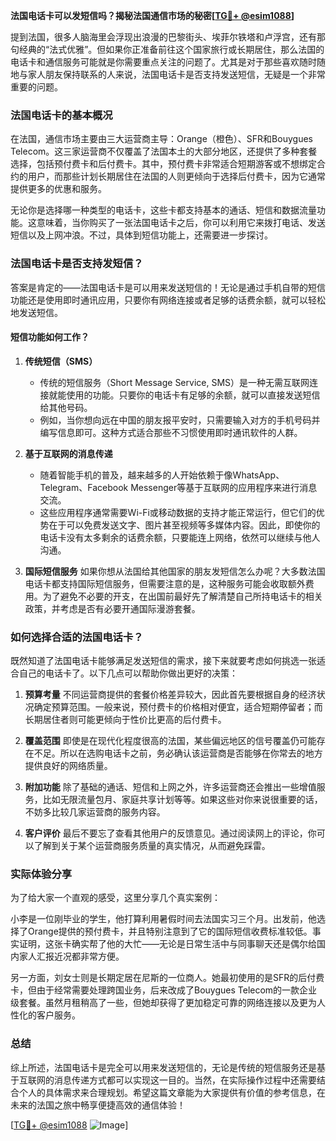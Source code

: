 **法国电话卡可以发短信吗？揭秘法国通信市场的秘密[[TG💪+ @esim1088](https://t.me/s/esim1088)]**

提到法国，很多人脑海里会浮现出浪漫的巴黎街头、埃菲尔铁塔和卢浮宫，还有那句经典的“法式优雅”。但如果你正准备前往这个国家旅行或长期居住，那么法国的电话卡和通信服务可能就是你需要重点关注的问题了。尤其是对于那些喜欢随时随地与家人朋友保持联系的人来说，法国电话卡是否支持发送短信，无疑是一个非常重要的问题。

### 法国电话卡的基本概况

在法国，通信市场主要由三大运营商主导：Orange（橙色）、SFR和Bouygues Telecom。这三家运营商不仅覆盖了法国本土的大部分地区，还提供了多种套餐选择，包括预付费卡和后付费卡。其中，预付费卡非常适合短期游客或不想绑定合约的用户，而那些计划长期居住在法国的人则更倾向于选择后付费卡，因为它通常提供更多的优惠和服务。

无论你是选择哪一种类型的电话卡，这些卡都支持基本的通话、短信和数据流量功能。这意味着，当你购买了一张法国电话卡之后，你可以利用它来拨打电话、发送短信以及上网冲浪。不过，具体到短信功能上，还需要进一步探讨。

### 法国电话卡是否支持发短信？

答案是肯定的——法国电话卡是可以用来发送短信的！无论是通过手机自带的短信功能还是使用即时通讯应用，只要你有网络连接或者足够的话费余额，就可以轻松地发送短信。

#### 短信功能如何工作？
1. **传统短信（SMS）**
   - 传统的短信服务（Short Message Service, SMS）是一种无需互联网连接就能使用的功能。只要你的电话卡有足够的余额，就可以直接发送短信给其他号码。
   - 例如，当你想向远在中国的朋友报平安时，只需要输入对方的手机号码并编写信息即可。这种方式适合那些不习惯使用即时通讯软件的人群。

2. **基于互联网的消息传递**
   - 随着智能手机的普及，越来越多的人开始依赖于像WhatsApp、Telegram、Facebook Messenger等基于互联网的应用程序来进行消息交流。
   - 这些应用程序通常需要Wi-Fi或移动数据的支持才能正常运行，但它们的优势在于可以免费发送文字、图片甚至视频等多媒体内容。因此，即使你的电话卡没有太多剩余的话费余额，只要能连上网络，依然可以继续与他人沟通。

3. **国际短信服务**
   如果你想从法国给其他国家的朋友发短信怎么办呢？大多数法国电话卡都支持国际短信服务，但需要注意的是，这种服务可能会收取额外费用。为了避免不必要的开支，在出国前最好先了解清楚自己所持电话卡的相关政策，并考虑是否有必要开通国际漫游套餐。

### 如何选择合适的法国电话卡？

既然知道了法国电话卡能够满足发送短信的需求，接下来就要考虑如何挑选一张适合自己的电话卡了。以下几点可以帮助你做出更好的决策：

1. **预算考量**
   不同运营商提供的套餐价格差异较大，因此首先要根据自身的经济状况确定预算范围。一般来说，预付费卡的价格相对便宜，适合短期停留者；而长期居住者则可能更倾向于性价比更高的后付费卡。

2. **覆盖范围**
   即使是在现代化程度很高的法国，某些偏远地区的信号覆盖仍可能存在不足。所以在选购电话卡之前，务必确认该运营商是否能够在你常去的地方提供良好的网络质量。

3. **附加功能**
   除了基础的通话、短信和上网之外，许多运营商还会推出一些增值服务，比如无限流量包月、家庭共享计划等等。如果这些对你来说很重要的话，不妨多比较几家运营商的服务内容。

4. **客户评价**
   最后不要忘了查看其他用户的反馈意见。通过阅读网上的评论，你可以了解到关于某个运营商服务质量的真实情况，从而避免踩雷。

### 实际体验分享

为了给大家一个直观的感受，这里分享几个真实案例：

小李是一位刚毕业的学生，他打算利用暑假时间去法国实习三个月。出发前，他选择了Orange提供的预付费卡，并且特别注意到了它的国际短信收费标准较低。事实证明，这张卡确实帮了他的大忙——无论是日常生活中与同事聊天还是偶尔给国内家人汇报近况都非常方便。

另一方面，刘女士则是长期定居在尼斯的一位商人。她最初使用的是SFR的后付费卡，但由于经常需要处理跨国业务，后来改成了Bouygues Telecom的一款企业级套餐。虽然月租稍高了一些，但她却获得了更加稳定可靠的网络连接以及更为人性化的客户服务。

### 总结

综上所述，法国电话卡是完全可以用来发送短信的，无论是传统的短信服务还是基于互联网的消息传递方式都可以实现这一目的。当然，在实际操作过程中还需要结合个人的具体需求来合理规划。希望这篇文章能为大家提供有价值的参考信息，在未来的法国之旅中畅享便捷高效的通信体验！

[[TG💪+ @esim1088](https://t.me/s/esim1088) ![Image](https://i.postimg.cc/4NQfJmqS/Snipaste-2025-05-13-00-14-12.png)]